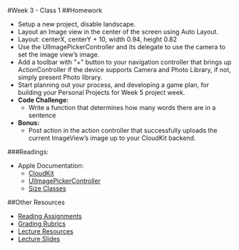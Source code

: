 #Week 3 - Class 1
##Homework
* Setup a new project, disable landscape.
* Layout an Image view in the center of the screen using Auto Layout.
* Layout: centerX, centerY + 10, width 0.94, height 0.82
* Use the UIImagePickerController and its delegate to use the camera to set the image view’s image.
* Add a toolbar with "+" button to your navigation controller that brings up ActionController if the device supports Camera and Photo Library, if not, simply present Photo library.
* Start planning out your process, and developing a game plan, for building your Personal Projects for Week 5 project week.
* **Code Challenge:**
	* Write a function that determines how many words there are in a sentence
* **Bonus:**
	* Post action in the action controller that successfully uploads the current ImageView’s image up to your CloudKit backend.

###Readings:
* Apple Documentation:
	* [CloudKit](https://developer.apple.com/library/ios/documentation/General/Conceptual/iCloudDesignGuide/DesigningforCloudKit/DesigningforCloudKit.html)
	* [UIImagePickerController](https://developer.apple.com/library/ios/documentation/UIKit/Reference/UIImagePickerController_Class/)
	* [Size Classes](https://developer.apple.com/library/ios/recipes/xcode_help-IB_adaptive_sizes/chapters/AboutAdaptiveSizeDesign.html)

##Other Resources
* [Reading Assignments](../../Resources/ra-grading-standard/)
* [Grading Rubrics](../../Resources/)
* [Lecture Resources](lecture/)
* [Lecture Slides](https://www.icloud.com/keynote/000zQVxi0EIEUbwpmakSgmxwA#Week3_Day1)
